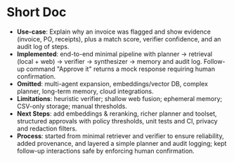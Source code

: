 # Short Doc

- **Use-case**: Explain why an invoice was flagged and show evidence (invoice, PO, receipts), plus a match score, verifier confidence, and an audit log of steps.
- **Implemented**: end-to-end minimal pipeline with planner → retrieval (local + web) → verifier → synthesizer → memory and audit log. Follow-up command "Approve it" returns a mock response requiring human confirmation.
- **Omitted**: multi-agent expansion, embeddings/vector DB, complex planner, long-term memory, cloud integrations.
- **Limitations**: heuristic verifier; shallow web fusion; ephemeral memory; CSV-only storage; manual thresholds.
- **Next Steps**: add embeddings & reranking, richer planner and toolset, structured approvals with policy thresholds, unit tests and CI, privacy and redaction filters.
- **Process**: started from minimal retriever and verifier to ensure reliability, added provenance, and layered a simple planner and audit logging; kept follow-up interactions safe by enforcing human confirmation.